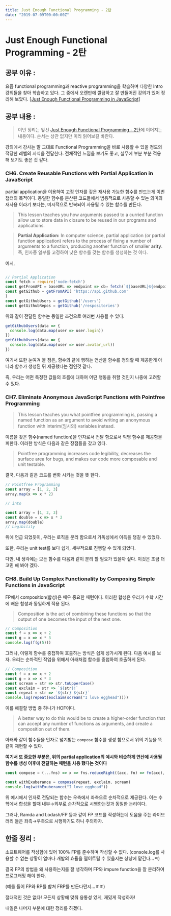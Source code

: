 ```yaml
---
title: Just Enough Functional Programming - 2탄
date: "2019-07-09T00:00:00Z"
---
```


# Just Enough Functional Programming - 2탄

## 공부 이유 :

요즘 functional programming과 reactive programming을 학습하며 다양한 Intro 강의들을 찾아 학습하고 있다. 그 중에서 오랜만에 깔끔하고 잘 만들어진 강의가 있어 정리해 보았다. [[Just Enough Functional Programming in JavaScript]](https://egghead.io/courses/just-enough-functional-programming-in-javascript)

## 공부 내용 :

> 이번 정리는 앞선 [Just Enough Functional Programming - 2탄](https://github.com/sukjae/daily-study/blob/master/2019-07-08.md)에 이어지는 내용이다. 순서는 상관 없지만 미리 읽어보길 바란다.

강의에서 강사는 말 그대로 Functional Programming을 바로 사용할 수 있을 정도의 적당한 레벨의 지식을 전달한다. 전체적인 느낌을 보기도 좋고, 실무에 부분 부분 적용 해 보기도 좋은 것 같다.

### CH6. Create Reusable Functions with Partial Application in JavaScript

partial application을 이용하여 고정 인자를 갖은 재사용 가능한 함수를 만드는게 이번 챕터의 목적이다. 동일한 함수를 분산된 코드들에서 범용적으로 사용할 수 있는 의미의 재사용 이라기 보다는, 미시적으로 반복되어 사용될 수 있는 함수를 만든다.

> This lesson teaches you how arguments passed to a curried function allow us to store data in closure to be reused in our programs and applications.

> **Partial Application:**
> In computer science, partial application (or partial function application) refers to the process of fixing a number of arguments to a function, producing another function of smaller **arity**.
> 즉, 인자중 일부를 고정하여 낮은 항수를 갖는 함수를 생성하는 것 이다.

예시,

```js

// Partial Application
const fetch = require('node-fetch')
const getFromAPI = baseURL => endpoint => cb⇒ fetch(`${baseURL}${endpoint}`) .then(res => res.json()) .then(data => cb(data)) .catch(err => { console.error(err.message )})
const getGithub = getFromAPI( 'https://api.github.com'
)
const getGithubUsers = getGithub('/users')
const getGithubRepos = getGithub('/respositories')

```

위와 같이 전달된 함수는 동일한 조건으로 여러번 사용될 수 있다.

```js
getGithubUsers(data => {
  console.log(data.map(user => user.login))
})
getGithubUsers(data => {
  console.log(data.map(user => user.avatar_url))
})
```

여기서 또한 눈여겨 볼 점은, 함수의 끝에 행하는 연산을 함수를 정의할 때 제공한게 아니라 함수가 생성된 뒤 제공했다는 점인것 같다.

즉, 우리는 어떤 특정한 값들의 흐름에 대하여 어떤 행동을 취할 것인지 나중에 고려할 수 있다.

### CH7. Eliminate Anonymous JavaScript Functions with Pointfree Programming

> This lesson teaches you what pointfree programming is, passing a named function as an argument to avoid writing an anonymous function with interim(임시의) variables instead.

이름을 갖은 함수(named function)을 인자로서 전달 함으로서 익명 함수를 제공함을 피한다. 이러한 방식은 다음과 같은 장점들을 갖고 있다.

> Pointfree programming increases code legibility, decreases the surface area for bugs, and makes our code more composable and unit testable.

결국, 다음과 같은 코드를 변화 시키는 것을 뜻 한다.

```js
// Pointfree Programming
const array = [1, 2, 3]
array.map(x => x * 2)

// into

const array = [1, 2, 3]
const double = x => x * 2
array.map(double)
// Legibility
```

위에 언급 되었듯이, 우리는 로직을 분리 함으로서 가독성에서 이득을 챙길 수 있었다.

또한, 우리는 unit test를 보다 쉽게, 세부적으로 진행할 수 있게 되었다.

다만, 내 생각에는 모든 함수를 다음과 같이 분리 할 필요가 있을까 싶다. 이것은 조금 더 고민 해 봐야 겠다.

### CH8. Build Up Complex Functionality by Composing Simple Functions in JavaScript

FP에서 composition(합성)은 매우 중요한 패턴이다. 이러한 합성은 우리가 수학 시간에 배운 합성과 동일하게 적용 된다.

> Composition is the act of combining these functions so that the output of one becomes the input of the next one.

```js
// Composition
const f = x => x + 2
const g = x => x * 3
console.log(f(g(5)))
```

그러나, 이렇게 함수를 중첩하여 호출하는 방식은 쉽게 성가시게 된다. 다음 예시를 보자. 우리는 순차적인 작업을 위해서 아래처럼 함수를 중첩하여 호출하게 된다.

```js
// Composition
const f = x => x + 2
const g = x => x * 3
const scream = str => str.toUpperCase()
const exclaim = str => `${str}!`
const repeat = str => `${str} ${str}`
console.log(repeat(exclaim(scream("I love egghead"))))
```

이를 해결할 방법 중 하나가 HOF이다.

> A better way to do this would be to create a higher-order function that can accept any number of functions as arguments, and create a composition out of them.

아래와 같이 함수들을 인자로 넘겨받는 `compose` 함수를 생성 함으로서 위의 기능을 똑같이 재현할 수 있다.

**여기서 또 중요한 부분은, 위의 partial application의 예시와 비슷하게 연산에 사용될 함수를 생성 이후에 전달하는 패턴을 사용 했다는 것이다**

```js
const compose = (...fns) => x => fns.reduceRight((acc, fn) => fn(acc), x)

const withExuberance = compose(repeat, exclaim, scream)
console.log(withExuberance("I love egghead"))
```

위 예시에서 인자로 전달되는 함수는 우측에서 좌측으로 순차적으로 제공된다. 이는 수학에서 합성을 할때 내부→외부로 순차적으로 시행한는것과 동일한 논리이다.

그러나, Ramda and Lodash/FP 등과 같이 FP 코드를 작성하는데 도움을 주는 라이브러리 들은 좌측→우측으로 시행하기도 하니 주의하자.

## 한줄 정리 :

소프트웨어를 작성함에 있어 100% FP를 준수하며 작성할 수 없다. (console.log를 사용할 수 없는 상황이 얼마나 개발의 효율을 떨어트릴 수 있을지는 상상에 맡긴다...ㅋ)

결국 FP의 방법을 왜 사용하는지를 잘 생각하며 FP와 impure function을 잘 분리하여 프로그래밍 해야 한다.

(예를 들어 FP와 RP를 합쳐 FRP를 만든다던지...ㅎㅎ)

절대적인 것은 없다! 모든지 상황에 맞춰 융통성 있게, 재밌게 작성하자!

내일은 나머지 부분에 대한 정리를 하겠다.
